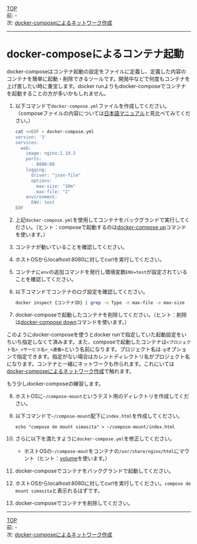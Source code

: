 [TOP](../README.md)  
前: -  
次: [docker-composeによるネットワーク作成](./compose-network.md)  

---

# docker-composeによるコンテナ起動

docker-composeはコンテナ起動の設定をファイルに定義し、定義した内容のコンテナを簡単に起動・削除できるツールです。開発中などで何度もコンテナを上げ直したい時に重宝します。docker runよりもdocker-composeでコンテナを起動することの方が多いかもしれません。

1. 以下コマンドで``docker-compose.yml``ファイルを作成してください。（composeファイルの内容については[日本語マニュアル](http://docs.docker.jp/compose/compose-file.html)と見比べてみてください。）
   ``` sh
   cat <<EOF > docker-compose.yml
   version: '3'
   services:
     web:
       image: nginx:1.19.2
       ports:
         - 8080:80
       logging:
         driver: "json-file"
         options:
           max-size: "10m"
           max-file: "2"
       environment:
         ENV: test
   EOF
   ```

2. 上記``docker-compose.yml``を使用してコンテナをバックグランドで実行してください。（ヒント：composeで起動するのは[docker-compose up](http://docs.docker.jp/compose/reference/up.html)コマンドを使います。）

3. コンテナが動いていることを確認してください。
   
4. ホストOSからlocalhost:8080に対してcurlを実行してください。
   
5. コンテナに``env``の追加コマンドを発行し環境変数``ENV=test``が設定されていることを確認してください。

6. 以下コマンドでコンテナのログ設定を確認してください。
   ``` sh
   docker inspect {コンテナID} | grep -e Type -e max-file -e max-size
   ```

7. docker-composeで起動したコンテナを削除してください。（ヒント：削除は[docker-compose down](http://docs.docker.jp/compose/reference/down.html)コマンドを使います。）

このようにdocker-composeを使うとdocker runで指定していた起動設定をいちいち指定しなくて済みます。また、composeで起動したコンテナは``<プロジェクト名>_<サービス名>_<連番>``という名前になります。プロジェクト名は``-p``オプションで指定できます。指定がない場合はカレントディレクトリ名がプロジェクト名になります。コンテナと一緒にネットワークも作られます。これにいては[docker-composeによるネットワーク作成](./compose-network.md)で触れます。

もう少しdocker-composeの練習します。

8. ホストOSに``~/compose-mount``というテスト用のディレクトリを作成してください。

9. 以下コマンドで``~/compose-mount``配下に``index.html``を作成してください。
   ```
   echo "compose de mount simasita" > ~/compose-mount/index.html
   ```

10. さらに以下を満たすように``docker-compose.yml``を修正してください。
    - ホストOSの``~/compose-mout``をコンテナの``/usr/share/nginx/html``にマウント（ヒント：[volume](http://docs.docker.jp/compose/compose-file.html#volumes-volume-driver)を使います。）

11. docker-composeでコンテナをバックグランドで起動してください。

12. ホストOSからlocalhost:8080に対してcurlを実行してください。``compose de mount simasita``と表示れるはずです。

13. docker-composeでコンテナを削除してください。

---

[TOP](../README.md)  
前: -  
次: [docker-composeによるネットワーク作成](./compose-network.md)  
